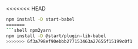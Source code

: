 <<<<<<< HEAD
```sh
npm install -D start-babel
=======
```shell npm2yarn
npm install -D @start/plugin-lib-babel
>>>>>>> 6f3a798ef90ebbb277153463a27655f15199c0f1
```
